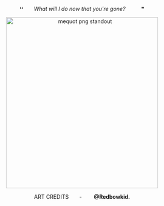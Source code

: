 

<p align="center">
 ❛❛  <i>What will I do now that you're gone?</i>   ❞
<p align="center">
<img width="400" height="450" alt="mequot png standout" src="https://github.com/user-attachments/assets/d41a24e1-dbe4-446d-99bc-40acd6fe6121" />


<p align="center">
ART CREDITS  -   <b>@Redbowkid.</b>


